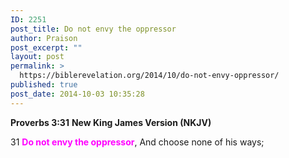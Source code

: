 ```yaml
---
ID: 2251
post_title: Do not envy the oppressor
author: Praison
post_excerpt: ""
layout: post
permalink: >
  https://biblerevelation.org/2014/10/do-not-envy-oppressor/
published: true
post_date: 2014-10-03 10:35:28
---
```

<strong>Proverbs 3:31</strong>
<strong> New King James Version (NKJV)</strong>

31 <span style="color: #ff00ff;"><strong>Do not envy the oppressor</strong></span>,
And choose none of his ways;